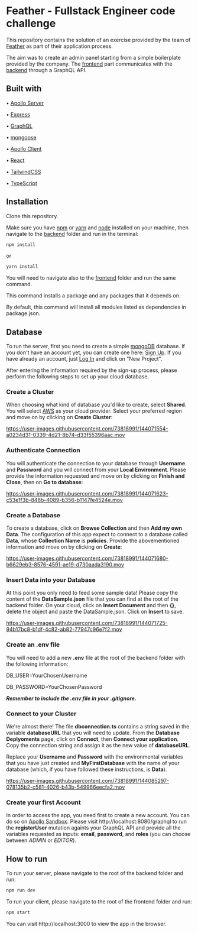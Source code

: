 # Feather - Fullstack Engineer code challenge

This repository contains the solution of an exercise provided by the team of [Feather](https://feather-insurance.com/) as part of their application process.

The aim was to create an admin panel starting from a simple boilerplate provided by the company.
The [frontend](./frontend) part communicates with the [backend](./backend) through a GraphQL API.

## Built with

• [Apollo Server](https://www.apollographql.com/docs/apollo-server)

• [Express](https://expressjs.com/)

• [GraphQL](https://graphql.org/)

• [mongoose](https://mongoosejs.com/)

• [Apollo Client](https://www.apollographql.com/docs/react/)

• [React](https://reactjs.org/)

• [TailwindCSS](https://tailwindcss.com/)

• [TypeScript](https://www.typescriptlang.org/)

## Installation

Clone this repository.

Make sure you have [npm](https://www.npmjs.com/) or [yarn](https://yarnpkg.com/) and [node](https://nodejs.org/en/) installed on your machine, then navigate to the [backend](./backend) folder and run in the terminal:

```bash
npm install
```

or

```bash
yarn install
```

You will need to navigate also to the [frontend](./frontend) folder and run the same command.

This command installs a package and any packages that it depends on.

By default, this command will install all modules listed as dependencies in package.json.

## Database

To run the server, first you need to create a simple [mongoDB](https://www.mongodb.com/) database. If you don't have an account yet, you can create one here: [Sign Up](https://account.mongodb.com/account/register). If you have already an account, just [Log In](https://account.mongodb.com/account/login) and click on "New Project".

After entering the information required by the sign-up process, please perform the following steps to set up your cloud database.

### Create a Cluster

When choosing what kind of database you'd like to create, select **Shared**. You will select [AWS](https://aws.amazon.com/) as your cloud provider. Select your preferred region and move on by clicking on **Create Cluster**:

https://user-images.githubusercontent.com/73818991/144071554-a0234d31-0339-4d21-8b74-d33f55396aac.mov

### Authenticate Connection

You will authenticate the connection to your database through **Username** and **Password** and you will connect from your **Local Environment**. Please provide the information requested and move on by clicking on **Finish and Close**, then on **Go to database**:

https://user-images.githubusercontent.com/73818991/144071623-c53e1f3b-848b-4089-b356-b1147fe4524e.mov

### Create a Database

To create a database, click on **Browse Collection** and then **Add my own Data**. The configuration of this app expect to connect to a database called **Data**, whose **Collection Name** is **policies**. Provide the abovementioned information and move on by clicking on **Create**:

https://user-images.githubusercontent.com/73818991/144071680-b6629eb3-8576-4591-ae19-d730aada3190.mov

### Insert Data into your Database

At this point you only need to feed some sample data! Please copy the content of the **DataSample.json** file that you can find at the root of the backend folder. On your cloud, click on **Insert Document** and then **{}**, delete the object and paste the DataSample.json. Click on **Insert** to save.

https://user-images.githubusercontent.com/73818991/144071725-94b17bc8-b1df-4c82-ab82-77947c96e7f2.mov

### Create an .env file

You will need to add a new **.env** file at the root of the backend folder with the following information:

DB_USER=YourChosenUsername

DB_PASSWORD=YourChosenPassword

**_Remember to include the .env file in your .gitignore._**

### Connect to your Cluster

We're almost there! The file **dbconnection.ts** contains a string saved in the variable **databaseURL** that you will need to update. From the **Database Deplyoments** page, click on **Connect**, then **Connect your application**. Copy the connection string and assign it as the new value of **databaseURL**.

Replace your **Username** and **Password** with the environmental variables that you have just created and **MyFirstDatabase** with the name of your database (which, if you have followed these instructions, is **Data**).

https://user-images.githubusercontent.com/73818991/144085297-078135b2-c581-4026-b43b-549966eecfa2.mov

### Create your first Account

In order to access the app, you need first to create a new account. You can do so on [Apollo Sandbox](https://www.apollographql.com/docs/apollo-server/testing/build-run-queries/). Please visit http://localhost:8080/graphql to run the **registerUser** mutation againts your GraphQL API and provide all the variables requested as inputs: **email**, **password**, and **roles** (you can choose between _ADMIN_ or _EDITOR_).

## How to run

To run your server, please navigate to the root of the backend folder and run:

```bash
npm run dev
```

To run your client, please navigate to the root of the frontend folder and run:

```bash
npm start
```

You can visit http://localhost:3000 to view the app in the browser.

